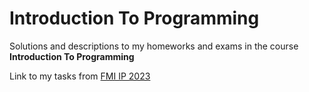 # Introduction To Programming

Solutions and descriptions to my homeworks and exams in the course **Introduction To Programming**

Link to my tasks from [FMI IP 2023](https://github.com/pepe2405/SI_UP_Practicum)
